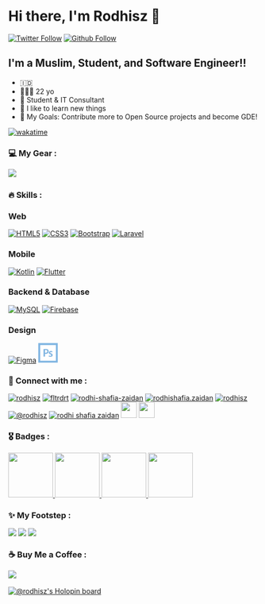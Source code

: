 <h1>Hi there, I'm Rodhisz 👋</h1>

[![Twitter Follow](https://img.shields.io/twitter/follow/rodhisz?color=1DA1F2&logo=twitter&style=for-the-badge)](https://twitter.com/intent/follow?original_referer=https%3A%2F%2Fgithub.com%2FcodeSTACKr&screen_name=rodhisz)
[![Github Follow](https://img.shields.io/github/followers/rodhisz?label=Followers&logo=Github&style=for-the-badge)](https://github.com/rodhisz)
<!-- [![Youtube](https://img.shields.io/youtube/channel/subscribers/UCi8IEJr4icIe2Lex_OcxxEw?style=social)](https://www.youtube.com/channel/UCi8IEJr4icIe2Lex_OcxxEw) -->

## I'm a Muslim, Student, and Software Engineer!!

- 🇮🇩 
- 👨🏻‍💻 22 yo
- 🏢 Student & IT Consultant
- 🌱 I like to learn new things
- 🥅 My Goals: Contribute more to Open Source projects and become GDE!

[![wakatime](https://wakatime.com/badge/user/8ba534c7-3602-4395-a277-60e69c45eb75.svg)](https://wakatime.com/@8ba534c7-3602-4395-a277-60e69c45eb75)

### 💻  My Gear :

<img width="150px" src="https://img.shields.io/badge/Apple-MacBook_Pro_M1-999999" style="for-the-badge&logo=apple&logoColor=white"/>

### 🔥 Skills :

<p align="left">
<h3>Web</h3>
<a href="https://developer.mozilla.org/en-US/docs/Glossary/HTML5" target="_blank" rel="noreferrer"><img src="https://raw.githubusercontent.com/danielcranney/readme-generator/main/public/icons/skills/html5-colored.svg" width="36" height="36" alt="HTML5" /></a>
<a href="https://www.w3.org/TR/CSS/#css" target="_blank" rel="noreferrer"><img src="https://raw.githubusercontent.com/danielcranney/readme-generator/main/public/icons/skills/css3-colored.svg" width="36" height="36" alt="CSS3" /></a>
<a href="https://getbootstrap.com/" target="_blank" rel="noreferrer"><img src="https://raw.githubusercontent.com/danielcranney/readme-generator/main/public/icons/skills/bootstrap-colored.svg" width="36" height="36" alt="Bootstrap" /></a>
<a href="https://laravel.com/" target="_blank" rel="noreferrer"><img src="https://raw.githubusercontent.com/danielcranney/readme-generator/main/public/icons/skills/laravel-colored.svg" width="36" height="36" alt="Laravel" /></a>
<h3>Mobile</h3>
<a href="https://kotlinlang.org/" target="_blank" rel="noreferrer"><img src="https://raw.githubusercontent.com/danielcranney/readme-generator/main/public/icons/skills/kotlin-colored.svg" width="36" height="36" alt="Kotlin" /></a>
<a href="https://flutter.dev/" target="_blank" rel="noreferrer"><img src="https://raw.githubusercontent.com/danielcranney/readme-generator/main/public/icons/skills/flutter-colored.svg" width="36" height="36" alt="Flutter" /></a>
<h3>Backend & Database</h3>
<a href="https://www.mysql.com/" target="_blank" rel="noreferrer"><img src="https://raw.githubusercontent.com/danielcranney/readme-generator/main/public/icons/skills/mysql-colored.svg" width="36" height="36" alt="MySQL" /></a>
<a href="https://firebase.google.com/" target="_blank" rel="noreferrer"><img src="https://raw.githubusercontent.com/danielcranney/readme-generator/main/public/icons/skills/firebase-colored.svg" width="36" height="36" alt="Firebase" /></a>
<h3>Design</h3>
<a href="https://www.figma.com/" target="_blank" rel="noreferrer"><img src="https://raw.githubusercontent.com/danielcranney/readme-generator/main/public/icons/skills/figma-colored.svg" width="36" height="36" alt="Figma" /></a>
<a href="https://www.photoshop.com/en" target="_blank" rel="noreferrer"> <img src="https://raw.githubusercontent.com/devicons/devicon/master/icons/photoshop/photoshop-line.svg" alt="photoshop" width="40" height="40" /> </a>
</p>


### 🔗 Connect with me :

<p align="left">
<a href="https://dev.to/rodhisz" target="blank"><img src="https://raw.githubusercontent.com/rahuldkjain/github-profile-readme-generator/master/src/images/icons/Social/devto.svg" alt="rodhisz" height="30" width="40" /></a>
<a href="https://twitter.com/fltrdrt" target="blank"><img src="https://raw.githubusercontent.com/rahuldkjain/github-profile-readme-generator/master/src/images/icons/Social/twitter.svg" alt="fltrdrt" height="30" width="40" /></a>
<a href="https://linkedin.com/in/rodhi-shafia-zaidan" target="blank"><img src="https://raw.githubusercontent.com/rahuldkjain/github-profile-readme-generator/master/src/images/icons/Social/linked-in-alt.svg" alt="rodhi-shafia-zaidan" height="30" width="40" /></a>
<a href="https://fb.com/rodhishafia.zaidan" target="blank"><img src="https://raw.githubusercontent.com/rahuldkjain/github-profile-readme-generator/master/src/images/icons/Social/facebook.svg" alt="rodhishafia.zaidan" height="30" width="40" /></a>
<a href="https://instagram.com/rodhisz" target="blank"><img src="https://raw.githubusercontent.com/rahuldkjain/github-profile-readme-generator/master/src/images/icons/Social/instagram.svg" alt="rodhisz" height="30" width="40" /></a>
<a href="https://medium.com/@rodhisz" target="blank"><img src="https://raw.githubusercontent.com/rahuldkjain/github-profile-readme-generator/master/src/images/icons/Social/medium.svg" alt="@rodhisz" height="30" width="40" /></a>
<a href="https://www.youtube.com/c/rodhi shafia zaidan" target="blank"><img src="https://raw.githubusercontent.com/rahuldkjain/github-profile-readme-generator/master/src/images/icons/Social/youtube.svg" alt="rodhi shafia zaidan" height="30" width="40" /></a>
<a href="https://discord.com/users/rodhisz#2676" target="_blank" rel="noreferrer"><img src="https://raw.githubusercontent.com/danielcranney/readme-generator/main/public/icons/socials/discord.svg" width="32" height="32" /></a>
<a href="https://www.stackoverflow.com/users/16866816" target="_blank" rel="noreferrer"><img src="https://raw.githubusercontent.com/danielcranney/readme-generator/main/public/icons/socials/stackoverflow.svg" width="32" height="32" /></a></p>
</p>

### 🎖️ Badges :

<div>
  <a href="https://www.cloudskillsboost.google/public_profiles/1bd306d1-632c-4569-991e-2cb1087a4e11" target="_blank">
      <img src="https://templates.images.credential.net/16590187933301617801540872729153.png" width="90" height="90" />
  </a>
  <a href="https://www.credly.com/badges/a268142a-ac33-426d-ae8b-07001fb17fe4/linked_in?t=rcp5bz" target="_blank">
      <img src="https://images.credly.com/images/ae2f5bae-b110-4ea1-8e26-77cf5f76c81e/GCC_badge_IT_Support_1000x1000.png" width="90" height="90" />
  </a>
  <a href="https://dev.to/rodhisz" target="_blank">
      <img src="https://dev-to-uploads.s3.amazonaws.com/uploads/badge/badge_image/131/hacktoberfest-2021-badge.png" width="90" height="90" />
  </a>
  <a href="https://dev.to/rodhisz" target="_blank">
      <img src="https://dev-to-uploads.s3.amazonaws.com/uploads/badge/badge_image/206/ht-badge.png" width="90" height="90" />
  </a>
</div>


### ✨ My Footstep :
  
  ![](http://github-profile-summary-cards.vercel.app/api/cards/profile-details?username=rodhisz&theme=default)
  ![](http://github-profile-summary-cards.vercel.app/api/cards/repos-per-language?username=rodhisz&theme=default)
  ![](http://github-profile-summary-cards.vercel.app/api/cards/most-commit-language?username=rodhisz&theme=default)<br>
<!-- <a href="https://github.com/vn7n24fzkq/github-profile-summary-cards">By vn7n24fzkq</a> -->

### ☕ Buy Me a Coffee :
<a href="https://saweria.co/rodhisz" target="_blank">
      <img src="https://saweria.co/_next/image?url=%2F_next%2Fstatic%2Fmedia%2Fchicken_money.a24d8223.svg&w=828&q=75" width="200"/>
</a>

[![@rodhisz's Holopin board](https://holopin.me/rodhisz)](https://holopin.io/@rodhisz)


